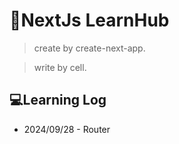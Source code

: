 # 🚀NextJs LearnHub

> create by create-next-app.

> write by cell.

## 💻Learning Log

- 2024/09/28 - Router
